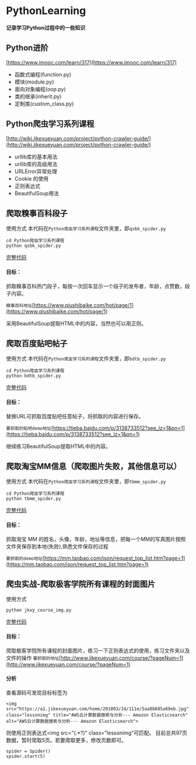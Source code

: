 # PythonLearning
**记录学习Python过程中的一些知识**
## Python进阶
[https://www.imooc.com/learn/317](https://www.imooc.com/learn/317)
- 函数式编程(function.py)
- 模块(module.py)
- 面向对象编程(oop.py)
- 类的继承(inherit.py)
- 定制类(custom_class.py)

## Python爬虫学习系列课程
[http://wiki.jikexueyuan.com/project/python-crawler-guide/](http://wiki.jikexueyuan.com/project/python-crawler-guide/)
- urllib库的基本用法
- urllib库的高级用法
- URLError异常处理
- Cookie 的使用
- 正则表达式
- BeautifulSoup用法
## 爬取糗事百科段子
使用方式
本代码在`Python爬虫学习系列课程`文件夹里，即`qsbk_spider.py`
```
cd Python爬虫学习系列课程
python qsbk_spider.py
```
[完整代码](./Python爬虫学习系列课程/qsbk_spider.py)
#### 目标：
抓取糗事百科热门段子，每按一次回车显示一个段子的发布者，年龄，点赞数，段子内容。

`糗事百科地址`[https://www.qiushibaike.com/hot/page/1](https://www.qiushibaike.com/hot/page/1)

采用BeautifulSoup提取HTML中的内容，当然也可以用正则。

## 爬取百度贴吧帖子
使用方式
本代码在`Python爬虫学习系列课程`文件夹里，即`bdtb_spider.py`
```
cd Python爬虫学习系列课程
python bdtb_spider.py
```
[完整代码](./Python爬虫学习系列课程/bdtb_spider.py)
#### 目标：
替换URL可抓取百度贴吧任意帖子，将抓取的内容进行保存。

`要抓取的贴吧demo地址`[https://tieba.baidu.com/p/3138733512?see_lz=1&pn=1](https://tieba.baidu.com/p/3138733512?see_lz=1&pn=1)

继续练习BeautifulSoup提取HTML中的内容。
## 爬取淘宝MM信息（爬取图片失败，其他信息可以）
使用方式
本代码在`Python爬虫学习系列课程`文件夹里，即`tbmm_spider.py`
```
cd Python爬虫学习系列课程
python tbmm_spider.py
```
[完整代码](./Python爬虫学习系列课程/tbmm_spider.py)
#### 目标：
抓取淘宝 MM 的姓名，头像，年龄，地址等信息，把每一个MM的写真图片按照文件夹保存到本地(失败),熟悉文件保存的过程

`要抓取的demo地址`[https://mm.taobao.com/json/request_top_list.htm?page=1](https://mm.taobao.com/json/request_top_list.htm?page=1)

## 爬虫实战-爬取极客学院所有课程的封面图片
使用方式
```
python jkxy_course_img.py
```
[完整代码](./tbmm_spider.py)
#### 目标：
爬取极客学院所有课程的封面图片，练习一下正则表达式的使用，练习文件夹以及文件的操作
`要抓取的地址`[http://www.jikexueyuan.com/course/?pageNum=1](http://www.jikexueyuan.com/course/?pageNum=1)
#### 分析
查看源码可发现目标标签为
```
<img src="https://a1.jikexueyuan.com/home/201803/14/111e/5aa8b685a69eb.jpg" class="lessonimg" title="AWS云计算数据搜索与分析--- Amazon Elasticsearch" alt="AWS云计算数据搜索与分析--- Amazon Elasticsearch">
```
则使用正则表达式<img src="(.*?)" class="lessonimg"可匹配。
目前总共97页数据，暂时爬取5页。若要爬取更多，修改页数即可。
```
spider = Spider()
spider.start(5)
```







